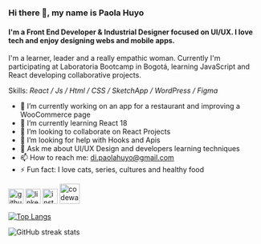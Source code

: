 ### Hi there 👋, my name is Paola Huyo
#### I'm a Front End Developer & Industrial Designer focused on UI/UX. I love tech and enjoy designing webs and mobile apps. 

I'm a learner, leader and a really empathic woman. Currently I'm participating at Laboratoria Bootcamp in Bogotá, learning JavaScript and React developing collaborative projects.

Skills: *React / Js / Html / CSS / SketchApp / WordPress / Figma*

- 🔭 I’m currently working on an app for a restaurant and improving a WooCommerce page 
- 🌱 I’m currently learning React 18 
- 👯 I’m looking to collaborate on React Projects 
- 🤔 I’m looking for help with Hooks and Apis 
- 💬 Ask me about UI/UX Design and developers learning techniques
- 📫 How to reach me: di.paolahuyo@gmail.com 
- ⚡ Fun fact: I love cats, series, cultures and healthy food 


[<img src='https://cdn-icons-png.flaticon.com/512/733/733553.png' alt='github' height='30' margin-right='10'>](https://github.com/paolahuyo)  [<img src='https://cdn-icons-png.flaticon.com/512/733/733561.png' alt='linkedin' height='30' padding-right='10'>](https://www.linkedin.com/in/angelapaolahuyo/)  [<img src='https://cdn-icons-png.flaticon.com/512/733/733558.png' alt='instagram' height='30' margin-right='10'>](https://www.instagram.com/paolawalker/)  [<img src='https://camo.githubusercontent.com/cb4c166d570c91abfa45e548c281b2d374faa4213a3690ad880a76098ce91fc4/68747470733a2f2f73656375726573657276657263646e2e6e65742f3136302e3135332e3133382e35332f3631302e3334312e6d7966747075706c6f61642e636f6d2f77702d636f6e74656e742f75706c6f6164732f323031372f30392f636f6465776172732e706e67' alt='codewars' height='40' margin-right='10'>](https://www.codewars.com/users/paolahuyo)  

[![Top Langs](https://github-readme-stats.vercel.app/api/top-langs/?username=paolahuyo)](https://github.com/anuraghazra/github-readme-stats)

![GitHub streak stats](https://github-readme-streak-stats.herokuapp.com/?user=paolahuyo)  

